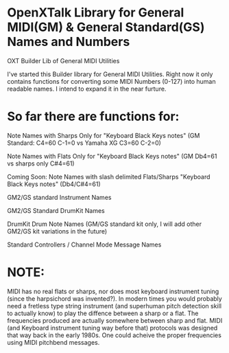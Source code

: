 # OpenXTalk Library for General MIDI(GM) & General Standard(GS) Names and Numbers
OXT Builder Lib of General MIDI Utilities

I've started this Builder library for General MIDI Utilities. Right now it only contains functions for converting some MIDI Numbers (0-127) into human readable names. I intend to expand it in the near furture.

# So far there are functions for:

Note Names with Sharps Only for "Keyboard Black Keys notes" (GM Standard: C4=60 C-1=0 vs Yamaha XG C3=60 C-2=0)

Note Names with Flats Only for "Keyboard Black Keys notes" (GM Db4=61 vs sharps only C#4=61)

Coming Soon: Note Names with slash delimited Flats/Sharps "Keyboard Black Keys notes" (Db4/C#4=61)

GM2/GS standard Instrument Names

GM2/GS Standard DrumKit Names

DrumKit Drum Note Names (GM/GS standard kit only, I will add other GM2/GS kit variations in the future)

Standard Controllers / Channel Mode Message Names

# NOTE:
MIDI has no real flats or sharps, nor does most keyboard instrument tuning (since the harpsichord was invented?). In modern times you would probably need a fretless type string instrument (and superhuman pitch detection skill to actually know) to play the diffence between a sharp or a flat. The frequencies produced are actually somewhere between sharp and flat. MIDI (and Keyboard instrument tuning way before that) protocols was designed that way back in the early 1980s. One could acheive the proper frequencies using MIDI pitchbend messages.

